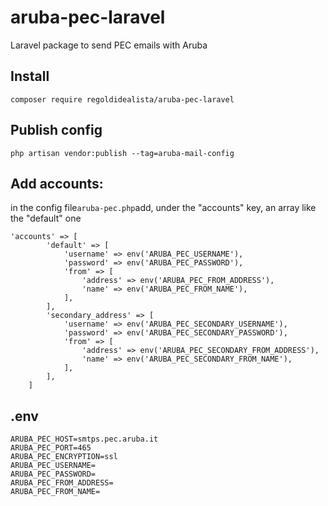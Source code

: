 # aruba-pec-laravel
Laravel package to send PEC emails with Aruba

## Install
```composer require regoldidealista/aruba-pec-laravel```

## Publish config
```php artisan vendor:publish --tag=aruba-mail-config```

## Add accounts:
in the config file```aruba-pec.php```add, under the "accounts" key, an array like the "default" one
```
'accounts' => [
        'default' => [
            'username' => env('ARUBA_PEC_USERNAME'),
            'password' => env('ARUBA_PEC_PASSWORD'),
            'from' => [
                'address' => env('ARUBA_PEC_FROM_ADDRESS'),
                'name' => env('ARUBA_PEC_FROM_NAME'),
            ],
        ],
        'secondary_address' => [
            'username' => env('ARUBA_PEC_SECONDARY_USERNAME'),
            'password' => env('ARUBA_PEC_SECONDARY_PASSWORD'),
            'from' => [
                'address' => env('ARUBA_PEC_SECONDARY_FROM_ADDRESS'),
                'name' => env('ARUBA_PEC_SECONDARY_FROM_NAME'),
            ],
        ],
    ]
```

## .env

```
ARUBA_PEC_HOST=smtps.pec.aruba.it
ARUBA_PEC_PORT=465
ARUBA_PEC_ENCRYPTION=ssl
ARUBA_PEC_USERNAME=
ARUBA_PEC_PASSWORD=
ARUBA_PEC_FROM_ADDRESS=
ARUBA_PEC_FROM_NAME=
```